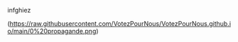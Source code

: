 infghiez

(https://raw.githubusercontent.com/VotezPourNous/VotezPourNous.github.io/main/0%20propagande.png)

